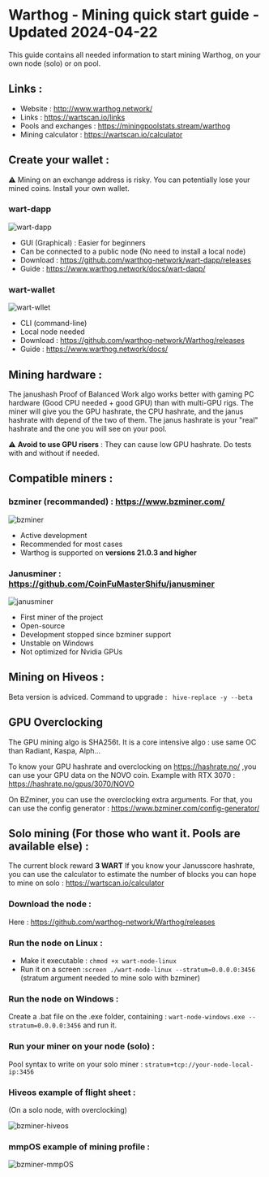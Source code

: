 # Warthog - Mining quick start guide - Updated 2024-04-22

This guide contains all needed information to start mining Warthog, on your own node (solo) or on pool.

## Links :

- Website : http://www.warthog.network/
- Links : https://wartscan.io/links
- Pools and exchanges : https://miningpoolstats.stream/warthog
- Mining calculator : https://wartscan.io/calculator

## Create your wallet :

:warning: Mining on an exchange address is risky. You can potentially lose your mined coins. Install your own wallet.

### wart-dapp

![wart-dapp](/img/dapp/02-overview.png)

- GUI (Graphical) : Easier for beginners
- Can be connected to a public node (No need to install a local node)
- Download : https://github.com/warthog-network/wart-dapp/releases
- Guide : https://www.warthog.network/docs/wart-dapp/

### wart-wallet

![wart-wllet](/img/get-started/10-wallet.png)

- CLI (command-line)
- Local node needed
- Download : https://github.com/warthog-network/Warthog/releases
- Guide : https://www.warthog.network/docs/

## Mining hardware :
The janushash Proof of Balanced Work algo works better with gaming PC hardware (Good CPU needed + good GPU) than with multi-GPU rigs. The miner will give you the GPU hashrate, the CPU hashrate, and the janus hashrate with depend of the two of them. The janus hashrate is your "real" hashrate and the one you will see on your pool.

:warning:  **Avoid to use GPU risers** : They can cause low GPU hashrate. Do tests with and without if needed.

## Compatible miners :

### bzminer (recommanded) :  https://www.bzminer.com/

![bzminer](/img/screen_bzminer.png)

- Active development
- Recommended for most cases
- Warthog is supported on **versions 21.0.3 and higher**

### Janusminer : https://github.com/CoinFuMasterShifu/janusminer

![janusminer](/img/screen_janusminer.png)

- First miner of the project
- Open-source
- Development stopped since bzminer support
- Unstable on Windows
- Not optimized for Nvidia GPUs


## Mining on Hiveos :

Beta version is adviced. Command to upgrade : ` hive-replace -y --beta`

## GPU Overclocking

The GPU mining algo is SHA256t. It is a core intensive algo : use same OC than Radiant, Kaspa, Alph...

To know your GPU hashrate and overclocking on https://hashrate.no/ ,you can use your GPU data on the NOVO coin.
Example with RTX 3070 : https://hashrate.no/gpus/3070/NOVO

On BZminer, you can use the overclocking extra arguments.
For that, you can use the config generator : https://www.bzminer.com/config-generator/

## Solo mining (For those who want it. Pools are available else) :

The current block reward **3 WART**
If you know your Janusscore hashrate, you can use the calculator to estimate the number of blocks you can hope to mine on solo : https://wartscan.io/calculator

### Download the node :
Here : https://github.com/warthog-network/Warthog/releases

### Run the node on Linux :
  - Make it executable : `chmod +x wart-node-linux`
  - Run it on a screen :`screen ./wart-node-linux --stratum=0.0.0.0:3456` (stratum argument needed to mine solo with bzminer)

 ### Run the node on Windows :
Create a .bat file on the .exe folder, containing : `wart-node-windows.exe --stratum=0.0.0.0:3456`  and run it.

### Run your miner on your node (solo) : 
Pool syntax to write on your solo miner : `stratum+tcp://your-node-local-ip:3456`

### Hiveos example of flight sheet :

(On a solo node, with overclocking)

![bzminer-hiveos](/img/bzminer_hiveos.png)

### mmpOS example of mining profile :

![bzminer-mmpOS](/img/bzminer_mmpos.png)
